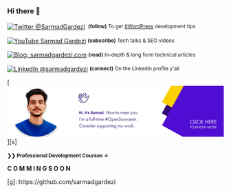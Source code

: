 ### Hi there 👋

<!--
**SarmadGardezi/sarmadgardezi** is a ✨ _special_ ✨ repository because its `README.md` (this file) appears on your GitHub profile.

Here are some ideas to get you started:

- 🔭 I’m currently working on ...
- 🌱 I’m currently learning ...
- 👯 I’m looking to collaborate on ...
- 🤔 I’m looking for help with ...
- 💬 Ask me about ...
- 📫 How to reach me: ...
- 😄 Pronouns: ...
- ⚡ Fun fact: ...
-->
<div align="left">
    <p><a href="https://twitter.com/SarmadGardezi/"><img alt="Twitter @SarmadGardezi" align="center" src="https://img.shields.io/twitter/follow/sarmadgardezi?label=SarmadGardezi&style=social" /></a>&nbsp;<small> <strong>(follow)</strong> To get <a href="https://twitter.com/search?q=(%23wordpress)%20(from%3Asarmadgardezi)&src=typed_query">#WordPress</a> development tips</small></p>
    <p><a href="https://www.youtube.com/c/sarmadgardezi"><img alt="YouTube Sarmad Gardezi" align="center" src="https://img.shields.io/badge/YOUTUBE-gray.svg?colorA=6A788D&colorB=6A788D&style=for-the-badge" /></a>&nbsp;<small><strong>(subscribe)</strong> Tech talks & SEO videos</small></p>
    <p><a href="https://sarmadgardezi.com/"><img alt="Blog: sarmadgardezi.com" align="center" src="https://img.shields.io/badge/-MY%20BLOG-gray.svg?colorA=6A788D&colorB=6A788D&style=for-the-badge" /></a>&nbsp;<small><strong>(read)</strong> In-depth & long form technical articles</small></p>
    <p><a href="https://www.linkedin.com/in/sarmadgardezi/"><img alt="LinkedIn @sarmadgardezi" align="center" src="https://img.shields.io/badge/LINKEDIN-gray.svg?colorA=6A788D&colorB=6A788D&style=for-the-badge" /></a>&nbsp;<small><strong>(connect)</strong> On the LinkedIn profile y'all</small></p>
</div>

[![Sponsor Awais](https://github.com/SarmadGardezi/Sponsor/blob/master/sponsor.png)][s]

<small><strong>❯❯ Professional Development Courses ↓</strong></small>
<p><b>C O M M I N G     S O O N </b></p>
[g]: https://github.com/sarmadgardezi

